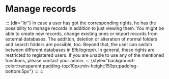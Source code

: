 Manage records
==============
::: {dir="ltr"}
In case a user has got the corresponding rights, he has the possibility to manage records in addition to just viewing them.
You might be able to create new records, change existing ones or import records from external databases. The addition, deletion or alteration of normal folders and search folders are possible, too. Beyond that, the user can switch between different databases in *Bibliograph*.
In general, these rights are restricted to registered users. If you are unable to use any of the mentioned functions, please contact your admin.
::: {style="background-color:transparent;padding-top:10px;min-height:150px;padding-bottom:5px"}
:::
:::
